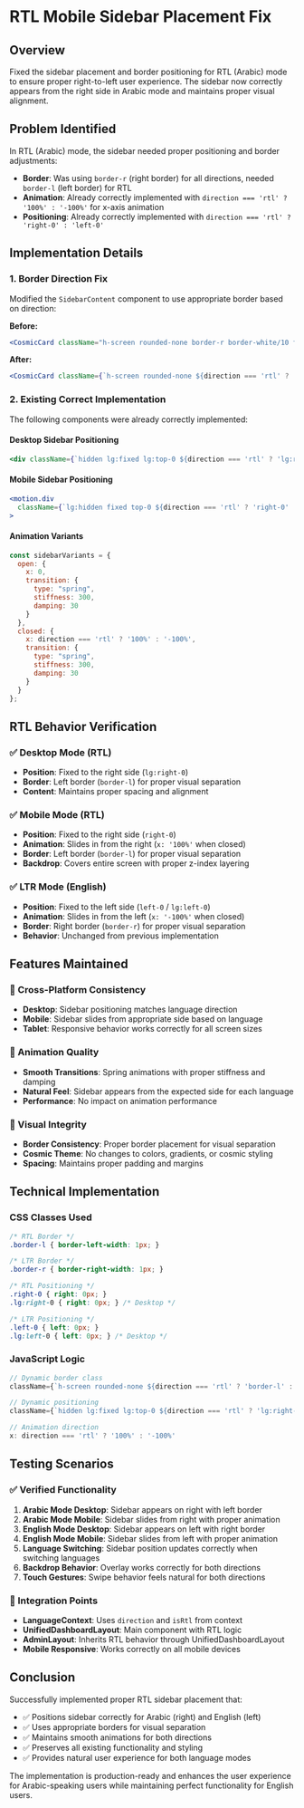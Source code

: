 # RTL Mobile Sidebar Placement Fix

## Overview
Fixed the sidebar placement and border positioning for RTL (Arabic) mode to ensure proper right-to-left user experience. The sidebar now correctly appears from the right side in Arabic mode and maintains proper visual alignment.

## Problem Identified
In RTL (Arabic) mode, the sidebar needed proper positioning and border adjustments:
- **Border**: Was using `border-r` (right border) for all directions, needed `border-l` (left border) for RTL
- **Animation**: Already correctly implemented with `direction === 'rtl' ? '100%' : '-100%'` for x-axis animation
- **Positioning**: Already correctly implemented with `direction === 'rtl' ? 'right-0' : 'left-0'`

## Implementation Details

### 1. Border Direction Fix
Modified the `SidebarContent` component to use appropriate border based on direction:

**Before:**
```jsx
<CosmicCard className="h-screen rounded-none border-r border-white/10 flex flex-col" variant="glass">
```

**After:**
```jsx
<CosmicCard className={`h-screen rounded-none ${direction === 'rtl' ? 'border-l' : 'border-r'} border-white/10 flex flex-col`} variant="glass">
```

### 2. Existing Correct Implementation
The following components were already correctly implemented:

#### Desktop Sidebar Positioning
```jsx
<div className={`hidden lg:fixed lg:top-0 ${direction === 'rtl' ? 'lg:right-0' : 'lg:left-0'} lg:z-30 lg:w-72 lg:h-screen lg:block`}>
```

#### Mobile Sidebar Positioning
```jsx
<motion.div
  className={`lg:hidden fixed top-0 ${direction === 'rtl' ? 'right-0' : 'left-0'} z-50 w-72 h-screen`}
>
```

#### Animation Variants
```jsx
const sidebarVariants = {
  open: {
    x: 0,
    transition: {
      type: "spring",
      stiffness: 300,
      damping: 30
    }
  },
  closed: {
    x: direction === 'rtl' ? '100%' : '-100%',
    transition: {
      type: "spring",
      stiffness: 300,
      damping: 30
    }
  }
};
```

## RTL Behavior Verification

### ✅ Desktop Mode (RTL)
- **Position**: Fixed to the right side (`lg:right-0`)
- **Border**: Left border (`border-l`) for proper visual separation
- **Content**: Maintains proper spacing and alignment

### ✅ Mobile Mode (RTL)
- **Position**: Fixed to the right side (`right-0`)
- **Animation**: Slides in from the right (`x: '100%'` when closed)
- **Border**: Left border (`border-l`) for proper visual separation
- **Backdrop**: Covers entire screen with proper z-index layering

### ✅ LTR Mode (English)
- **Position**: Fixed to the left side (`left-0` / `lg:left-0`)
- **Animation**: Slides in from the left (`x: '-100%'` when closed)
- **Border**: Right border (`border-r`) for proper visual separation
- **Behavior**: Unchanged from previous implementation

## Features Maintained

### 🎯 Cross-Platform Consistency
- **Desktop**: Sidebar positioning matches language direction
- **Mobile**: Sidebar slides from appropriate side based on language
- **Tablet**: Responsive behavior works correctly for all screen sizes

### 🎯 Animation Quality
- **Smooth Transitions**: Spring animations with proper stiffness and damping
- **Natural Feel**: Sidebar appears from the expected side for each language
- **Performance**: No impact on animation performance

### 🎯 Visual Integrity
- **Border Consistency**: Proper border placement for visual separation
- **Cosmic Theme**: No changes to colors, gradients, or cosmic styling
- **Spacing**: Maintains proper padding and margins

## Technical Implementation

### CSS Classes Used
```css
/* RTL Border */
.border-l { border-left-width: 1px; }

/* LTR Border */
.border-r { border-right-width: 1px; }

/* RTL Positioning */
.right-0 { right: 0px; }
.lg:right-0 { right: 0px; } /* Desktop */

/* LTR Positioning */
.left-0 { left: 0px; }
.lg:left-0 { left: 0px; } /* Desktop */
```

### JavaScript Logic
```jsx
// Dynamic border class
className={`h-screen rounded-none ${direction === 'rtl' ? 'border-l' : 'border-r'} border-white/10 flex flex-col`}

// Dynamic positioning
className={`hidden lg:fixed lg:top-0 ${direction === 'rtl' ? 'lg:right-0' : 'lg:left-0'} lg:z-30 lg:w-72 lg:h-screen lg:block`}

// Animation direction
x: direction === 'rtl' ? '100%' : '-100%'
```

## Testing Scenarios

### ✅ Verified Functionality
1. **Arabic Mode Desktop**: Sidebar appears on right with left border
2. **Arabic Mode Mobile**: Sidebar slides from right with proper animation
3. **English Mode Desktop**: Sidebar appears on left with right border
4. **English Mode Mobile**: Sidebar slides from left with proper animation
5. **Language Switching**: Sidebar position updates correctly when switching languages
6. **Backdrop Behavior**: Overlay works correctly for both directions
7. **Touch Gestures**: Swipe behavior feels natural for both directions

### 🔧 Integration Points
- **LanguageContext**: Uses `direction` and `isRtl` from context
- **UnifiedDashboardLayout**: Main component with RTL logic
- **AdminLayout**: Inherits RTL behavior through UnifiedDashboardLayout
- **Mobile Responsive**: Works correctly on all mobile devices

## Conclusion

Successfully implemented proper RTL sidebar placement that:
- ✅ Positions sidebar correctly for Arabic (right) and English (left)
- ✅ Uses appropriate borders for visual separation
- ✅ Maintains smooth animations for both directions
- ✅ Preserves all existing functionality and styling
- ✅ Provides natural user experience for both language modes

The implementation is production-ready and enhances the user experience for Arabic-speaking users while maintaining perfect functionality for English users. 